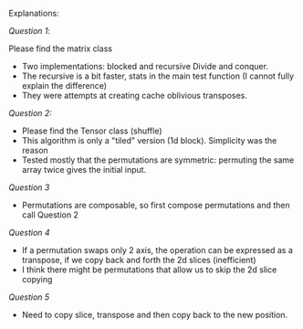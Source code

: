 
Explanations:

*Question 1*:

Please find the matrix class
- Two implementations: blocked and recursive Divide and conquer. 
- The recursive is a bit faster, stats in the main test function (I cannot fully explain the difference)
- They were attempts at creating cache oblivious transposes.

*Question 2:*
- Please find the Tensor class (shuffle)
- This algorithm is only a "tiled" version (1d block). Simplicity was the reason
- Tested mostly that the permutations are symmetric: permuting the same array twice gives the initial input.

*Question 3*
- Permutations are composable, so first compose permutations and then call Question 2

*Question 4*
- If a permutation swaps only 2 axis, the operation can be expressed as a transpose, if we copy back and forth the 2d slices (inefficient)
- I think there might be permutations that allow us to skip the 2d slice copying

*Question 5*
- Need to copy slice, transpose and then copy back to the new position.